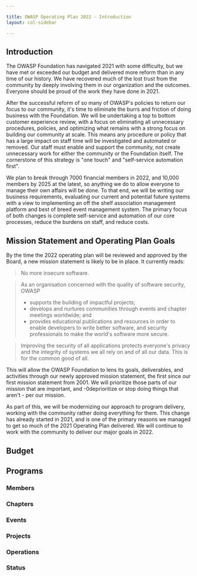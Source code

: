 ```yaml
---

title: OWASP Operating Plan 2022 - Introduction
layout: col-sidebar

---
```


## Introduction

The OWASP Foundation has navigated 2021 with some difficulty, but we have met or exceeded our budget and delivered more reform than in any time of our history. We have recovered much of the lost trust from the community by deeply involving them in our organization and the outcomes. Everyone should be proud of the work they have done in 2021. 

After the successful reform of so many of OWASP's policies to return our focus to our community, it's time to eliminate the burrs and friction of doing business with the Foundation. We will be undertaking a top to bottom customer experience review, with a focus on eliminating all unnecessary procedures, policies, and optimizing what remains with a strong focus on building our community at scale. This means any procedure or policy that has a large impact on staff time will be investigated and automated or removed. Our staff must enable and support the community, not create unnecessary work for either the community or the Foundation itself. The cornerstone of this strategy is "one touch" and "self-service automation first".

We plan to break through 7000 financial members in 2022, and 10,000 members by 2025 at the latest, so anything we do to allow everyone to manage their own affairs will be done. To that end, we will be writing our business requirements, evaluating our current and potential future systems with a view to implementing an off the shelf association management platform and best of breed event management system. The primary focus of both changes is complete self-service and automation of our core processes, reduce the burdens on staff, and reduce costs.

## Mission Statement and Operating Plan Goals

By the time the 2022 operating plan will be reviewed and approved by the Board, a new mission statement is likely to be in place. It currently reads:

> No more insecure software.

> As an organisation concerned with the quality of software security, OWASP
> - supports the building of impactful projects; 
> - develops and nurtures communities through events and chapter meetings worldwide; and 
> - provides educational publications and resources
> in order to enable developers to write better software, and security professionals to make the world's software more secure.

> Improving the security of all applications protects everyone's privacy and the integrity of systems we all rely on and of all our data. This is for the common good of all.

This will allow the OWASP Foundation to lens its goals, deliverables, and activities through our newly approved mission statement, the first since our first mission statement from 2001. We will prioritize those parts of our mission that are important, and -0deprioritize or stop doing things that aren't - per our mission.

As part of this, we will be modernizing our approach to program delivery, working with the community rather doing everything for them. This change has already started in 2021, and is one of the primary reasons we managed to get so much of the 2021 Operating Plan delivered. We will continue to work with the community to deliver our major goals in 2022.

## Budget

## Programs

### Members

### Chapters

### Events

### Projects

### Operations

### Status

